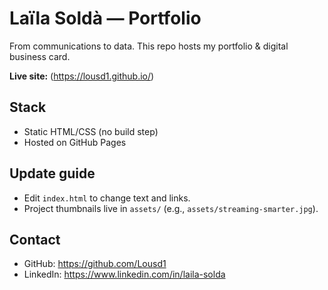 # Laïla Soldà — Portfolio

From communications to data. This repo hosts my portfolio & digital business card.

**Live site:** (https://lousd1.github.io/)

## Stack
- Static HTML/CSS (no build step)
- Hosted on GitHub Pages

## Update guide
- Edit `index.html` to change text and links.
- Project thumbnails live in `assets/` (e.g., `assets/streaming-smarter.jpg`).

## Contact
- GitHub: https://github.com/Lousd1
- LinkedIn: https://www.linkedin.com/in/laila-solda
